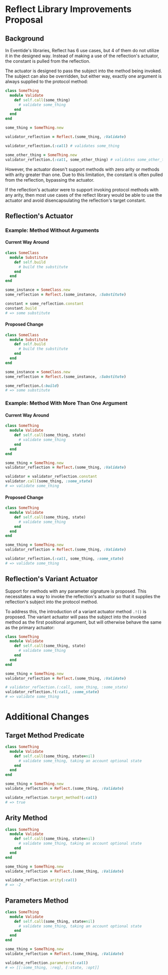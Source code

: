 # Reflect Library Improvements Proposal

## Background

In Eventide's libraries, Reflect has 6 use cases, but 4 of them do not utilize it in the designed way. Instead of making a use of the reflection's actuator, the constant is pulled from the reflection.

The actuator is designed to pass the subject into the method being invoked. The subject can also be overridden, but either way, exactly one argument is always supplied to the protocol method:

```ruby
class SomeThing
  module Validate
    def self.call(some_thing)
      # validate some_thing
    end
  end
end

some_thing = SomeThing.new

validator_reflection = Reflect.(some_thing, :Validate)

validator_reflection.(:call) # validates some_thing

some_other_thing = SomeThing.new
validator_reflection.(:call, some_other_thing) # validates some_other_thing
```

However, the actuator doesn't support methods with zero arity or methods with arity greater than one. Due to this limitation, the constant is often pulled from the reflection, bypassing the actuator.

If the reflection's actuator were to support invoking protocol methods with any arity, then most use cases of the reflect library would be able to use the actuator and avoid disencapsulating the reflection's target constant.

## Reflection's Actuator

### Example: Method Without Arguments

#### Current Way Around

```ruby
class SomeClass
  module Substitute
    def self.build
      # build the substitute
    end
  end
end

some_instance = SomeClass.new
some_reflection = Reflect.(some_instance, :Substitute)

constant = some_reflection.constant
constant.build
# => some substitute
```

#### Proposed Change

```ruby
class SomeClass
  module Substitute
    def self.build
      # build the substitute
    end
  end
end

some_instance = SomeClass.new
some_reflection = Reflect.(some_instance, :Substitute)

some_reflection.(:build)
# => some substitute
```

### Example: Method With More Than One Argument

#### Current Way Around

```ruby
class SomeThing
  module Validate
    def self.call(some_thing, state)
      # validate some_thing
    end
  end
end

some_thing = SomeThing.new
validator_reflection = Reflect.(some_thing, :Validate)

validator = validator_reflection.constant
validator.call(some_thing, :some_state)
# => validate some_thing
```

#### Proposed Change

```ruby
class SomeThing
  module Validate
    def self.call(some_thing, state)
      # validate some_thing
    end
  end
end

some_thing = SomeThing.new
validator_reflection = Reflect.(some_thing, :Validate)

validator_reflection.(:call, some_thing, :some_state)
# => validate some_thing
```

## Reflection's Variant Actuator

Support for methods with any parameter signature is proposed. This necessitates a way to invoke the reflection's actuator so that it supplies the reflection's subject into the protocol method.

To address this, the introduction of a variant actuator method `.!()` is proposed. The variant actuator will pass the subject into the invoked method as the first positional argument, but will otherwise behave the same as the primary actuator:

```ruby
class SomeThing
  module Validate
    def self.call(some_thing, state)
      # validate some_thing
    end
  end
end

some_thing = SomeThing.new
validator_reflection = Reflect.(some_thing, :Validate)

# validator_reflection.(:call, some_thing, :some_state)
validator_reflection.!(:call, :some_state)
# => validate some_thing
```

# Additional Changes

## Target Method Predicate

``` ruby
class SomeThing
  module Validate
    def self.call(some_thing, state=nil)
      # validate some_thing, taking an account optional state
    end
  end
end

some_thing = SomeThing.new
validate_reflection = Reflect.(some_thing, :Validate)

validate_reflection.target_method?(:call)
# => true
```

## Arity Method

``` ruby
class SomeThing
  module Validate
    def self.call(some_thing, state=nil)
      # validate some_thing, taking an account optional state
    end
  end
end

some_thing = SomeThing.new
validate_reflection = Reflect.(some_thing, :Validate)

validate_reflection.arity(:call)
# => -2
```

## Parameters Method

``` ruby
class SomeThing
  module Validate
    def self.call(some_thing, state=nil)
      # validate some_thing, taking an account optional state
    end
  end
end

some_thing = SomeThing.new
validate_reflection = Reflect.(some_thing, :Validate)

validate_reflection.parameters(:call)
# => [[:some_thing, :req], [:state, :opt]]
```
